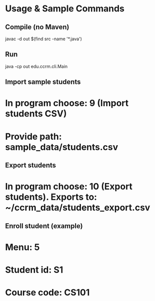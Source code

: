 # Usage & Sample Commands

## Compile (no Maven)
javac -d out $(find src -name '*.java')

## Run
java -cp out edu.ccrm.cli.Main

## Import sample students
# In program choose: 9 (Import students CSV)
# Provide path: sample_data/students.csv

## Export students
# In program choose: 10 (Export students). Exports to: ~/ccrm_data/students_export.csv

## Enroll student (example)
# Menu: 5
# Student id: S1
# Course code: CS101

